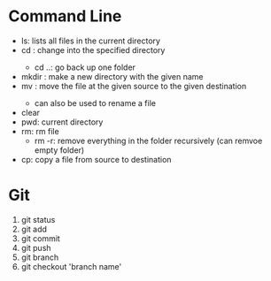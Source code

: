# Command Line
- ls: lists all files in the current directory
- cd <path to directory>: change into the specified directory
  * cd ..: go back up one folder
- mkdir <directory name>: make a new directory with the given name
- mv <source path> <destination path>: move the file at the given source to the given destination
  * can also be used to rename a file
- clear
- pwd: current directory
- rm: rm file
  * rm -r: remove everything in the folder recursively (can remvoe empty folder)
- cp: copy a file from source to destination

# Git
1. git status
2. git add
3. git commit
4. git push
5. git branch
6. git checkout 'branch name'
